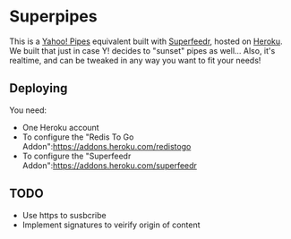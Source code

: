 # Superpipes

This is a [Yahoo! Pipes](http://pipes.yahoo.com/pipes/) equivalent built with [Superfeedr](http://superfeedr.com/), hosted on [Heroku](http://www.heroku.com/). We built that just in case Y! decides to "sunset" pipes as well...
Also, it's realtime, and can be tweaked in any way you want to fit your needs!

## Deploying

You need:
* One Heroku account
* To configure the "Redis To Go Addon":https://addons.heroku.com/redistogo
* To configure the "Superfeedr Addon":https://addons.heroku.com/superfeedr


## TODO

* Use https to susbcribe
* Implement signatures to veirify origin of content